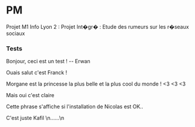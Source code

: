 # PM
Projet M1 Info Lyon 2 : Projet Int�gr� : Etude des rumeurs sur les r�seaux sociaux





### Tests


 
Bonjour, ceci est un test ! -- Erwan
 
Ouais salut c'est Franck !

Morgane est la princesse la plus belle et la plus cool du monde ! <3 <3 <3

Mais oui c'est claire

Cette phrase s'affiche si l'installation de Nicolas est OK..

C'est juste Kafil  \n......\n
